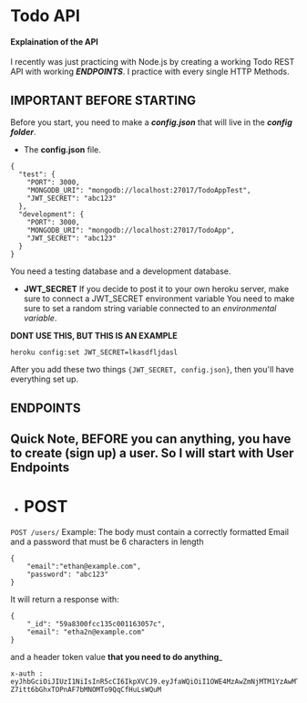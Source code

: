 # Todo API



#### Explaination of the API
I recently was just practicing with Node.js by creating a working Todo  REST API with working **_ENDPOINTS_**.
I practice with every single HTTP Methods.

## IMPORTANT BEFORE STARTING

Before you start, you need to make a **_config.json_** that will live in the **_config folder_**.

- The **config.json** file.
```
{
  "test": {
    "PORT": 3000,
    "MONGODB_URI": "mongodb://localhost:27017/TodoAppTest",
    "JWT_SECRET": "abc123"
  },
  "development": {
    "PORT": 3000,
    "MONGODB_URI": "mongodb://localhost:27017/TodoApp",
    "JWT_SECRET": "abc123"
  }
}
```

You need a testing database and a development database. 


- **JWT_SECRET**
If you decide to post it to your own heroku server, make sure to connect a JWT_SECRET environment variable
You need to make sure to set a random string variable connected to an _environmental variable_. 

__DONT USE THIS, BUT THIS IS AN EXAMPLE__

``` heroku config:set JWT_SECRET=lkasdfljdasl ```

After you add these two things ```{JWT_SECRET, config.json}```, then you'll have everything set up.


## ENDPOINTS
Quick Note, BEFORE you can anything, you have to create (sign up) a user. So I will start with User Endpoints
--------------------------------
- # POST
```POST /users/```
Example:
The body must contain a correctly formatted Email and a password that must be 6 characters in length

```
{
	"email":"ethan@example.com",
	"password": "abc123"
}
```

It will return a response with: 

```
{
    "_id": "59a8300fcc135c001163057c",
    "email": "etha2n@example.com"
}
```
and a header token value __that you need to do anything___
```
x-auth : eyJhbGciOiJIUzI1NiIsInR5cCI6IkpXVCJ9.eyJfaWQiOiI1OWE4MzAwZmNjMTM1YzAwMTE2MzA1N2MiLCJhY2Nlc3MiOiJhdXRoIiwiaWF0IjoxNTA0MTk0NTc1fQ.WI026-Z7itt6bGhxTOPnAF7bMNOMTo9QqCfHuLsWQuM

```
